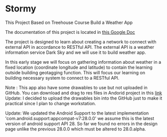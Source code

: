 # Stormy
This Project Based on Treehouse Course Build a Weather App

The documentation of this project is located in [this Google Doc](https://docs.google.com/document/d/1iSYHBnu4SRSfUDobbdKVxh6cx1Rt2gL8h3__vXmggMU/edit?usp=sharing)

The project is designed to learn about creating a network to connect with external API in accordance to RESTful API.
The external API is a weather information service Dark Sky and we will use it to build weather app. 

In this early stage we will focus on gathering information about weather in a fixed location (coordinate longitude and latitude)
to contain the learning outside building geotagging function. This will focus our learning on building necessary system to 
connect to a RESTful API.

Note : This app also have some drawables to use but not uploaded in GitHub. You can download and drag to res files in Andorid project in this [link](https://treehouse-code-samples.s3.amazonaws.com/Android_Build_A_Weather_App_v2.zip)
Update: I decided to upload the drawables bin into the GitHub just to make it practical since I plan to change 
workstation.

Update: We updated the Android Support to the latest implementation 'com.android.support:appcompat-v7:28.0.0'
we assume this is the latest version of android support API 28. So far we found no errors in the design page unlike the 
previous 28.0.0 which must be altered to 28.0.alpha. 